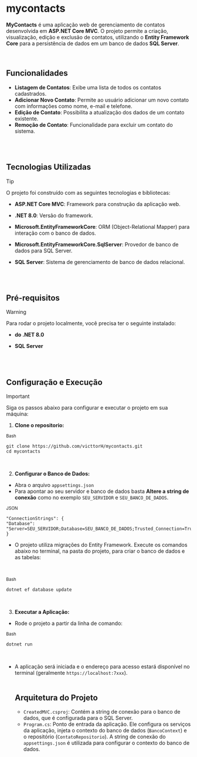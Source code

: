 # mycontacts

**MyContacts** é uma aplicação web de gerenciamento de contatos desenvolvida em **ASP.NET Core MVC**. O projeto permite a criação, visualização, edição e exclusão de contatos, utilizando o **Entity Framework Core** para a persistência de dados em um banco de dados **SQL Server**.

<br>

## Funcionalidades 

- **Listagem de Contatos**: Exibe uma lista de todos os contatos cadastrados.
- **Adicionar Novo Contato**: Permite ao usuário adicionar um novo contato com informações como nome, e-mail e telefone.
- **Edição de Contato**: Possibilita a atualização dos dados de um contato existente.
- **Remoção de Contato**: Funcionalidade para excluir um contato do sistema.
<br>
<br>

## Tecnologias Utilizadas
>[!TIP]
O projeto foi construído com as seguintes tecnologias e bibliotecas:
<br>

- **ASP.NET Core MVC**: Framework para construção da aplicação web.

- **.NET 8.0**: Versão do framework.
- **Microsoft.EntityFrameworkCore**: ORM (Object-Relational Mapper) para interação com o banco de dados.

- **Microsoft.EntityFrameworkCore.SqlServer**: Provedor de banco de dados para SQL Server.

- **SQL Server**: Sistema de gerenciamento de banco de dados relacional.
<br>
<br>

## Pré-requisitos

>[!WARNING]
Para rodar o projeto localmente, você precisa ter o seguinte instalado:

- **do .NET 8.0**

- **SQL Server**
<br>
<br>

## Configuração e Execução
>[!important]
Siga os passos abaixo para configurar e executar o projeto em sua máquina:
<br>

1. **Clone o repositorio:**
    
 <sub>Bash</sub>
```
git clone https://github.com/victtorH/mycontacts.git
cd mycontacts
```
<br>

2. **Configurar o Banco de Dados:**

- Abra o arquivo `appsettings.json`
- Para apontar ao seu servidor e banco de dados basta **Altere a string de conexão** como no exemplo `SEU_SERVIDOR` e `SEU_BANCO_DE_DADOS`.
  <br>
  
 <sub>JSON</sub>
```
"ConnectionStrings": {
"Database": "Server=SEU_SERVIDOR;Database=SEU_BANCO_DE_DADOS;Trusted_Connection=True;MultipleActiveResultSets=true"
}
```
- O projeto utiliza migrações do Entity Framework. Execute os comandos abaixo no terminal, na pasta do projeto, para criar o banco de dados e as tabelas:
<br>

 <sub>Bash</sub>
```
dotnet ef database update
```
<br>

3. **Executar a Aplicação:**

- Rode o projeto a partir da linha de comando:
   <br>

<sub>Bash</sub> 
```
dotnet run
```
<br>

- A aplicação será iniciada e o endereço para acesso estará disponível no terminal (geralmente `https://localhost:7xxx`).
<br><br>

  ## Arquitetura do Projeto
  - `CreatedMVC.csproj`: Contém a string de conexão para o banco de dados, que é configurada para o SQL Server.
  - `Program.cs`: Ponto de entrada da aplicação. Ele configura os serviços da aplicação, injeta o contexto do banco de dados (`BancoContext`) e o repositório (`ContatoRepositorio`). A string de conexão do `appsettings.json` é utilizada para configurar o contexto do banco de dados.
    
